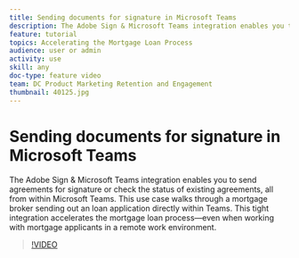 ```yaml
---
title: Sending documents for signature in Microsoft Teams
description: The Adobe Sign & Microsoft Teams integration enables you to send agreements for signature or check the status of existing agreements, all from within Microsoft Teams
feature: tutorial
topics: Accelerating the Mortgage Loan Process
audience: user or admin
activity: use
skill: any
doc-type: feature video
team: DC Product Marketing Retention and Engagement
thumbnail: 40125.jpg
---
```


# Sending documents for signature in Microsoft Teams

The Adobe Sign & Microsoft Teams integration enables you to send agreements for signature or check the status of existing agreements, all from within Microsoft Teams. This use case walks through a mortgage broker sending out an loan application directly within Teams. This tight integration accelerates the mortgage loan process—even when working with mortgage applicants in a remote work environment.

>[!VIDEO](https://video.tv.adobe.com/v/40125?hidetitle=true)
